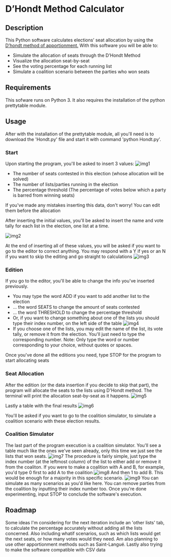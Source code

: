 # D’Hondt Method Calculator

## Description
This Python software calculates elections’ seat allocation by using the [D’hondt method of apportionment.](https://en.wikipedia.org/wiki/D%27Hondt_method)
With this software you will be able to:
- Simulate the allocation of seats through the D’Hondt Method
- Visualize the allocation seat-by-seat
- See the voting percentage for each running list
- Simulate a coalition scenario between the parties who won seats

## Requirements
This sofware runs on Python 3. It also requires the installation of the python prettytable module. 

## Usage
After with the installation of the prettytable module, all you'll need is to download the 'Hondt.py' file and start it with command 'python Hondt.py'.

### Start
Upon starting the program, you'll be asked to insert 3 values:
![img1](https://imgur.com/xU40lqS)
- The number of seats contested in this election (whose allocation will be solved)
- The number of lists/parties running in the election
- The percentage threshold (The percentage of votes below which a party is barred from winning seats)

If you've made any mistakes inserting this data, don't worry! You can edit them before the allocation

After inserting the initial values, you'll be asked to insert the name and vote tally for each list in the election, one list at a time.

![img2](https://imgur.com/iZ3KqqT)

At the end of inserting all of these values, you will be asked if you want to go to the editor to correct anything. You may respond with a Y if yes or an N if you want to skip the editing and go straight to calculations
![img3](https://imgur.com/6zGw5ox)

### Edition
If you go to the editor, you'll be able to change the info you've inserted previously.
- You may type the word ADD if you want to add another list to the election
- ... the word SEATS to change the amount of seats contested
- ... the word THRESHOLD to change the percentage threshold
- Or, if you want to change something about one of the lists you should type their index number, on the left side of the table
![img4](https://imgur.com/IIRrOS4)
- If you choose one of the lists, you may edit the name of the list, its vote tally, or remove it from the election. You'll just need to type the corresponding number.
Note: Only type the word or number corresponding to your choice, without quotes or spaces.

Once you've done all the editions you need, type STOP for the program to start allocating seats

### Seat Allocation
After the edition (or the data insertion if you decide to skip that part), the program will allocate the seats to the lists using D'Hondt method. The terminal will print the allocation seat-by-seat as it happens.
![img5](https://imgur.com/FG981LI)

Lastly a table with the final results
![img6](https://imgur.com/N43h6QD)

You'll be asked if you want to go to the coalition simulator, to simulate a coalition scenario with these election results.
### Coalition Simulator
The last part of the program execution is a coalition simulator. You'll see a table much like the ones we've seen already, only this time we just see the lists that won seats. 
![img7](https://imgur.com/1E12QU1)
The procedure is fairly simple, just type the index number (at the leftmost column) of the list to either add or remove it from the coaliton. If you were to make a coalition with A and B, for example, you'd type 0 first to add A to the coalition
![img8](https://imgur.com/j3s6QdY)
And then 1 to add B. This would be enough for a majority in this specific scenario.
![img9](https://imgur.com/SIgwMqY)
You can simulate as many scenarios as you'd like here. You can remove parties from the coalition by inputting their index number too. Once you're done experimenting, input STOP to conclude the software's execution.

## Roadmap
Some ideas I'm considering for the next iteration include an 'other lists' tab, to calculate the percentage accurately without adding all the lists concerned. Also including whatif scenarios, such as which lists would get the next seats, or how many votes would they need. Am also planning to use other apportionment methods such as Saint-Langué. Lastly also trying to make the software compatible with CSV data
